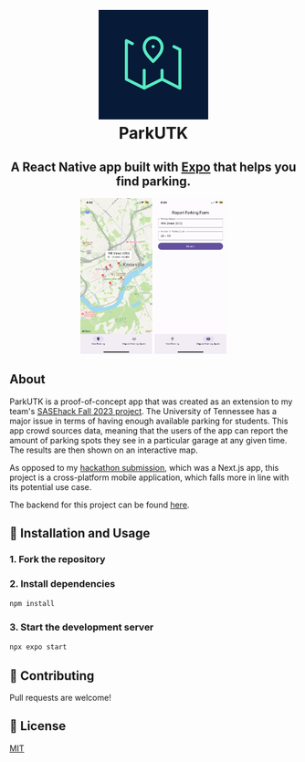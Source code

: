 <h1 align="center">
  <br>
    <img src="./assets/ParkUTK.png">
  <br>
    ParkUTK
  <br>
</h1>

<h2 align="center">A React Native app built with <a href="https://expo.dev/" target="_blank" rel="noreferrer">Expo</a> that helps you find parking.</h2>

<p align="center">
  <img src="./assets/FindParking.PNG" width="25%" height="25%" alt="Find Parking Screen">
  <img src="./assets/ReportParking.PNG" width="25%" height="25%" alt="Report Parking Screen">
</p>

## About

ParkUTK is a proof-of-concept app that was created as an extension to my team's [SASEhack Fall 2023 project](https://sasehack-fall-2023.devpost.com/submissions/search?utf8=%E2%9C%93&terms=park&sort=). The University of Tennessee has a major issue in terms of having enough available parking for students. This app crowd sources data, meaning that the users of the app can report the amount of parking spots they see in a particular garage at any given time. The results are then shown on an interactive map.

As opposed to my [hackathon submission](https://devpost.com/software/parkutk), which was a Next.js app, this project is a cross-platform mobile application, which falls more in line with its potential use case.

The backend for this project can be found [here](https://github.com/RudraPatel2003/park-utk-native-api).

## 🔨 Installation and Usage

### 1. Fork the repository

### 2. Install dependencies

```sh
npm install
```

### 3. Start the development server

```sh
npx expo start
```

## 🤝 Contributing

Pull requests are welcome!

## 📖 License

[MIT](https://choosealicense.com/licenses/mit/)
